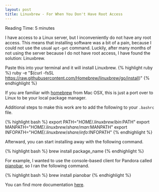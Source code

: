 ```yaml
---
layout: post
title: Linuxbrew - For When You Don't Have Root Access
---
```


<span class="octicon octicon-clock"></span> Reading Time: 5 minutes

I have access to a Linux server, but I inconveniently do not have any root
access. This means that installing software was a bit of a pain, because I could
not use the usual `apt-get` command. Luckily, after many months of not using the
server because I do not have root access, I have found the solution: Linuxbrew.

Paste this into your terminal and it will install Linuxbrew.
{% highlight ruby %}
ruby -e "$(curl -fsSL https://raw.githubusercontent.com/Homebrew/linuxbrew/go/install)"
{% endhighlight %}

If you are familiar with [homebrew](http://brew.sh/) from Mac OSX, this is just
a port over to Linux to be your local package manager. 

Additional steps to make this work are to add the following to your `.bashrc`
file.

{% highlight bash %}
export PATH="$HOME/.linuxbrew/bin:$PATH"
export MANPATH="$HOME/.linuxbrew/share/man:$MANPATH"
export INFOPATH="$HOME/.linuxbrew/share/info:$INFOPATH"
{% endhighlight %}

Afterward, you can start installing away with the following command.

{% highlight bash %}
brew install package_name
{% endhighlight %}

For example, I wanted to use the console-based client for Pandora called
[pianobar](http://6xq.net/pianobar/), so I ran the following command.

{% highlight bash %}
brew install pianobar
{% endhighlight %}

You can find more documentation [here](http://brew.sh/linuxbrew/).
